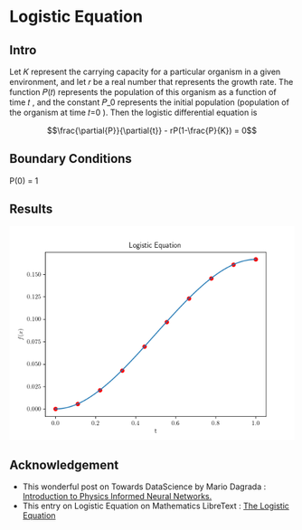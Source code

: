 # Logistic Equation
## Intro
Let  𝐾  represent the carrying capacity for a particular organism in a given environment, and let  𝑟  be a real number that represents the growth rate. The function  𝑃(𝑡)  represents the population of this organism as a function of time  𝑡 , and the constant  𝑃_0  represents the initial population (population of the organism at time  𝑡=0 ). Then the logistic differential equation is
```math
\frac{\partial{P}}{\partial{t}} - rP(1-\frac{P}{K}) = 0
```
## Boundary Conditions
P(0) = 1

## Results
![logisticReg](/Logistic/figures/logistic_pinn.png)

## Acknowledgement
- This wonderful post on Towards DataScience by Mario Dagrada : [Introduction to Physics Informed Neural Networks.](https://towardsdatascience.com/solving-differential-equations-with-neural-networks-afdcf7b8bcc4)
- This entry on Logistic Equation on Mathematics LibreText : [The Logistic Equation](https://math.libretexts.org/Bookshelves/Calculus/Book%3A_Calculus_(OpenStax)/08%3A_Introduction_to_Differential_Equations/8.4%3A_The_Logistic_Equation)

